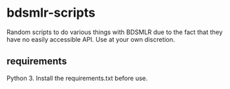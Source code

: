# bdsmlr-scripts

Random scripts to do various things with BDSMLR due to the fact that they have no easily accessible API. Use at your own discretion.

## requirements

Python 3. Install the requirements.txt before use.
